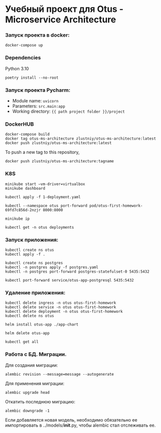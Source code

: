 # Учебный проект для Otus - Microservice Architecture
### Запуск проекта в docker:
```shell
docker-compose up
```

### Dependencies
Python 3.10
```shell
poetry install --no-root
```
### Запуск проекта Pycharm:
- Module name: `uvicorn`
- Parameters: `src.main:app`
- Working directory: `{{ path project folder }}/project`


### DockerHUB
```shell
docker-compose build
docker tag otus-ms-architecture zlustniy/otus-ms-architecture:latest
docker push zlustniy/otus-ms-architecture:latest
```
To push a new tag to this repository,
```shell
docker push zlustniy/otus-ms-architecture:tagname
```

### K8S
```shell
minikube start –vm-driver=virtualbox
minikube dashboard
```

```shell
kubectl apply -f 1-deployment.yaml
```
```shell
kubectl --namespace otus port-forward pod/otus-first-homework-69fd7c856d-2nzjr 8000:8000
```
```shell
minikube ip
```

```shell
kubectl get -n otus deployments
```


### Запуск приложения:
```shell
kubectl create ns otus
kubectl apply -f .
```
```shell
kubectl create ns postgres
kubectl -n postgres apply -f postgres.yaml
kubectl -n postgres port-forward postgres-statefulset-0 5435:5432
```

```shell
kubectl port-forward service/otus-app-postgresql 5435:5432
```

### Удаление приложения:
```shell
kubectl delete ingress -n otus otus-first-homework
kubectl delete service -n otus otus-first-homework
kubectl delete deployment -n otus otus-first-homework
kubectl delete ns otus
```

```shell
helm install otus-app ./app-chart
```
```shell
helm delete otus-app
```

```shell
kubectl get all
```

### Работа с БД. Миграции.

Для создания миграции:

```shell
alembic revision --message=message --autogenerate
```

Для применения миграции:

```shell
alembic upgrade head
```

Откатить последнюю миграцию:

```shell
alembic downgrade -1
```

Если добавляется новая модель, необходимо обязательно ее импортировать в ../models/__init__.py, чтобы alembic стал
отслеживать ее.
